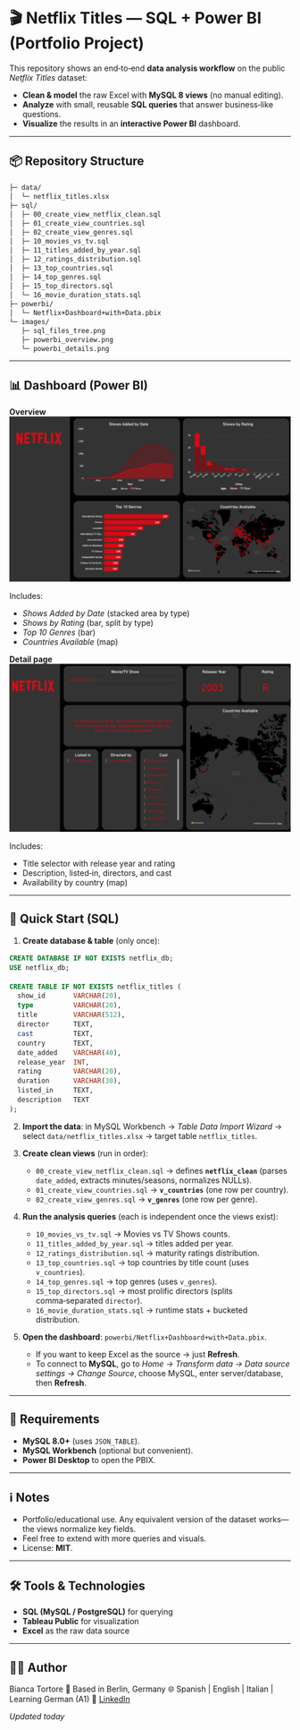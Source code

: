 # 🎬 Netflix Titles — SQL + Power BI (Portfolio Project)

This repository shows an end‑to‑end **data analysis workflow** on the public *Netflix Titles* dataset:

* **Clean & model** the raw Excel with **MySQL 8 views** (no manual editing).
* **Analyze** with small, reusable **SQL queries** that answer business‑like questions.
* **Visualize** the results in an **interactive Power BI** dashboard.

---

## 📦 Repository Structure

```
├─ data/
│  └─ netflix_titles.xlsx
├─ sql/
│  ├─ 00_create_view_netflix_clean.sql
│  ├─ 01_create_view_countries.sql
│  ├─ 02_create_view_genres.sql
│  ├─ 10_movies_vs_tv.sql
│  ├─ 11_titles_added_by_year.sql
│  ├─ 12_ratings_distribution.sql
│  ├─ 13_top_countries.sql
│  ├─ 14_top_genres.sql
│  ├─ 15_top_directors.sql
│  └─ 16_movie_duration_stats.sql
├─ powerbi/
│  └─ Netflix+Dashboard+with+Data.pbix
└─ images/
   ├─ sql_files_tree.png
   ├─ powerbi_overview.png
   └─ powerbi_details.png
```
---

## 📊 Dashboard (Power BI)

**Overview**
![Power BI — Overview](Power-Bi/Dashboard%201.png)

Includes:

* *Shows Added by Date* (stacked area by type)
* *Shows by Rating* (bar, split by type)
* *Top 10 Genres* (bar)
* *Countries Available* (map)

**Detail page**
![Power BI — Details](Power-Bi/Dashboard%202.png)

Includes:

* Title selector with release year and rating
* Description, listed‑in, directors, and cast
* Availability by country (map)

---

## 🚀 Quick Start (SQL)

1. **Create database & table** (only once):

```sql
CREATE DATABASE IF NOT EXISTS netflix_db;
USE netflix_db;

CREATE TABLE IF NOT EXISTS netflix_titles (
  show_id       VARCHAR(20),
  type          VARCHAR(20),
  title         VARCHAR(512),
  director      TEXT,
  cast          TEXT,
  country       TEXT,
  date_added    VARCHAR(40),
  release_year  INT,
  rating        VARCHAR(20),
  duration      VARCHAR(30),
  listed_in     TEXT,
  description   TEXT
);
```

2. **Import the data**: in MySQL Workbench → *Table Data Import Wizard* → select `data/netflix_titles.xlsx` → target table `netflix_titles`.
3. **Create clean views** (run in order):

   * `00_create_view_netflix_clean.sql` → defines **`netflix_clean`** (parses `date_added`, extracts minutes/seasons, normalizes NULLs).
   * `01_create_view_countries.sql` → **`v_countries`** (one row per country).
   * `02_create_view_genres.sql` → **`v_genres`** (one row per genre).
4. **Run the analysis queries** (each is independent once the views exist):

   * `10_movies_vs_tv.sql` → Movies vs TV Shows counts.
   * `11_titles_added_by_year.sql` → titles added per year.
   * `12_ratings_distribution.sql` → maturity ratings distribution.
   * `13_top_countries.sql` → top countries by title count (uses `v_countries`).
   * `14_top_genres.sql` → top genres (uses `v_genres`).
   * `15_top_directors.sql` → most prolific directors (splits comma‑separated `director`).
   * `16_movie_duration_stats.sql` → runtime stats + bucketed distribution.
5. **Open the dashboard**: `powerbi/Netflix+Dashboard+with+Data.pbix`.

   * If you want to keep Excel as the source → just **Refresh**.
   * To connect to **MySQL**, go to *Home → Transform data → Data source settings → Change Source*, choose MySQL, enter server/database, then **Refresh**.

---

## 🧰 Requirements

* **MySQL 8.0+** (uses `JSON_TABLE`).
* **MySQL Workbench** (optional but convenient).
* **Power BI Desktop** to open the PBIX.

---

## ℹ️ Notes

* Portfolio/educational use. Any equivalent version of the dataset works—the views normalize key fields.
* Feel free to extend with more queries and visuals.
* License: **MIT**.

---

## 🛠️ Tools & Technologies
- **SQL (MySQL / PostgreSQL)** for querying  
- **Tableau Public** for visualization  
- **Excel** as the raw data source
  
---

## 👩‍💻 Author
Bianca Tortore 📍 Based in Berlin, Germany 🌐 Spanish | English | Italian | Learning German (A1) 🔗 [LinkedIn](https://www.linkedin.com/in/bianca-tortore-818349150/)  

*Updated today*
